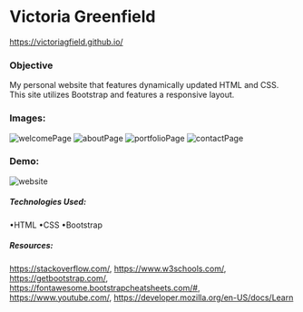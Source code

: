 # Victoria Greenfield
https://victoriagfield.github.io/

### Objective 
My personal website that features dynamically updated HTML and CSS. This site utilizes Bootstrap and features a responsive layout.


### Images: 

![welcomePage](https://user-images.githubusercontent.com/66035385/90276753-699f4c80-de32-11ea-8757-4d9e7cb963d2.jpg)
![aboutPage](https://user-images.githubusercontent.com/66035385/90276754-6a37e300-de32-11ea-99cf-b70184e2cf6c.jpg)
![portfolioPage](https://user-images.githubusercontent.com/66035385/90276756-6a37e300-de32-11ea-846e-27576c7a15a3.jpg)
![contactPage](https://user-images.githubusercontent.com/66035385/90276757-6a37e300-de32-11ea-8969-69f8c841d784.jpg)

### Demo:
![website](https://user-images.githubusercontent.com/66035385/90277375-6fe1f880-de33-11ea-8c26-33f595da46c9.gif)

##### Technologies Used:
•HTML
•CSS
•Bootstrap

##### Resources:
https://stackoverflow.com/, https://www.w3schools.com/, https://getbootstrap.com/, https://fontawesome.bootstrapcheatsheets.com/#, https://www.youtube.com/, https://developer.mozilla.org/en-US/docs/Learn
